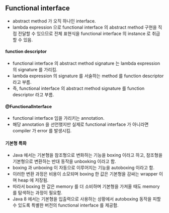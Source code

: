 ## Functional interface

- abstract method 가 오직 하나인 interface.
- lambda expression 으로 functional interface 의 abstract method 구현을 직접 전달할 수 있으므로 전체 표현식을 functional interface 의 instance 로 취급할 수 있음.


#### function descriptor

- functional interface 의 abstract method signature 는 lambda expression 의 signature 를 가리킴.
- lambda expression 의 signature 를 서술하는 method 를 function descriptor 라고 부름.
- 즉, functional interface 의 abstract method signature 를 function descriptor 라고 부름.


#### @FunctionalInterface

- functional interface 임을 가리키는 annotation.
- 해당 annotation 을 선언했지만 실제로 functional interface 가 아니라면 compiler 가 error 를 발생시킴. 


#### 기본형 특화

- Java 에서는 기본형을 참조형으로 변화하는 기능을 boxing 이라고 하고, 참조형을 기본형으로 변환하는 반대 동작을 unboxking 이라고 함.
- boxing 과 unboxing 이 자동으로 이루어지는 기능을 autoboxing 이라고 함.
- 이러한 변환 과정은 비용이 소모되며 boxing 한 값은 기본형을 감싸는 wrapper 이며 heap 에 저장됨.
- 따라서 boxing 한 값은 memory 를 더 소비하며 기본형을 가져올 때도 memory 를 탐색하는 과정이 필요함.
- Java 8 에서는 기본형을 입출력으로 사용하는 상황에서 autoboxing 동작을 피할 수 있도록 특별한 버전의 functional interface 를 제공함.